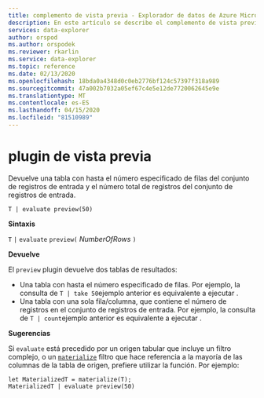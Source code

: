 ```yaml
---
title: complemento de vista previa - Explorador de datos de Azure Microsoft Docs
description: En este artículo se describe el complemento de vista previa en Azure Data Explorer.
services: data-explorer
author: orspod
ms.author: orspodek
ms.reviewer: rkarlin
ms.service: data-explorer
ms.topic: reference
ms.date: 02/13/2020
ms.openlocfilehash: 18bda0a4348d0c0eb2776bf124c57397f318a989
ms.sourcegitcommit: 47a002b7032a05ef67c4e5e12de7720062645e9e
ms.translationtype: MT
ms.contentlocale: es-ES
ms.lasthandoff: 04/15/2020
ms.locfileid: "81510989"
---
```

# <a name="preview-plugin"></a>plugin de vista previa

Devuelve una tabla con hasta el número especificado de filas del conjunto de registros de entrada y el número total de registros del conjunto de registros de entrada.

```kusto
T | evaluate preview(50)
```

**Sintaxis**

`T` `|` `evaluate` `preview(` *NumberOfRows* `)`

**Devuelve**

El `preview` plugin devuelve dos tablas de resultados:
* Una tabla con hasta el número especificado de filas.
  Por ejemplo, la consulta de `T | take 50`ejemplo anterior es equivalente a ejecutar .
* Una tabla con una sola fila/columna, que contiene el número de registros en el conjunto de registros de entrada.
  Por ejemplo, la consulta de `T | count`ejemplo anterior es equivalente a ejecutar .

**Sugerencias**

Si `evaluate` está precedido por un origen tabular que incluye un filtro complejo, o un [`materialize`](materializefunction.md) filtro que hace referencia a la mayoría de las columnas de la tabla de origen, prefiere utilizar la función. Por ejemplo:

```kusto
let MaterializedT = materialize(T);
MaterializedT | evaluate preview(50)
```